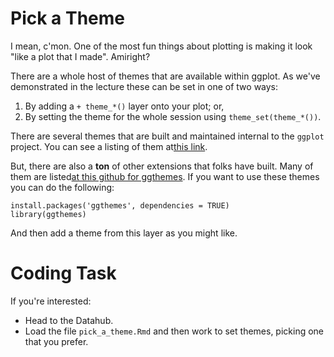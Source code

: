 # Pick a Theme 

I mean, c'mon. One of the most fun things about plotting is making it look "like a plot that I made". Amiright? 

There are a whole host of themes that are available within ggplot. As we've demonstrated in the lecture these can be set in one of two ways: 

1. By adding a `+ theme_*()` layer onto your plot; or, 
2. By setting the theme for the whole session using `theme_set(theme_*())`. 

There are several themes that are built and maintained internal to the `ggplot` project. You can see a listing of them at[this link](https://ggplot2.tidyverse.org/reference/ggtheme.html). 

But, there are also a **ton** of other extensions that folks have built. Many of them are listed[at this github for ggthemes](https://github.com/jrnold/ggthemes). If you want to use these themes you can do the following: 

```
install.packages('ggthemes', dependencies = TRUE)
library(ggthemes)
```

And then add a theme from this layer as you might like. 

# Coding Task 

If you're interested: 
- Head to the Datahub.
- Load the file `pick_a_theme.Rmd` and then work to set themes, picking one that you prefer. 

